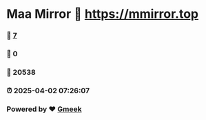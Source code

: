 # Maa Mirror :link: https://mmirror.top 
### :page_facing_up: [7](https://mmirror.top/tag.html) 
### :speech_balloon: 0 
### :hibiscus: 20538 
### :alarm_clock: 2025-04-02 07:26:07 
### Powered by :heart: [Gmeek](https://github.com/Meekdai/Gmeek)
